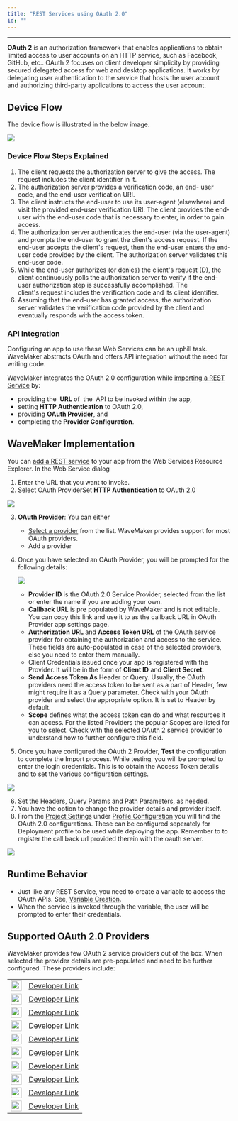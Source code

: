 ```yaml
---
title: "REST Services using OAuth 2.0"
id: ""
---
```

---

**OAuth 2** is an authorization framework that enables applications to obtain limited access to user accounts on an HTTP service, such as Facebook, GitHub, etc.. OAuth 2 focuses on client developer simplicity by providing secured delegated access for web and desktop applications. It works by delegating user authentication to the service that hosts the user account and authorizing third-party applications to access the user account.

## Device Flow

The device flow is illustrated in the below image. 

[![](/learn/assets/instagram-design-flow.png)](/learn/assets/instagram-design-flow.png) 

### Device Flow Steps Explained   

1. The client requests the authorization server to give the access. The request includes the client identifier in it.
2. The authorization server provides a verification code, an end- user code, and the end-user verification URI.
3. The client instructs the end-user to use its user-agent (elsewhere) and visit the provided end-user verification URI. The client provides the end-user with the end-user code that is necessary to enter, in order to gain access.
4. The authorization server authenticates the end-user (via the user-agent) and prompts the end-user to grant the client's access request. If the end-user accepts the client's request, then the end-user enters the end-user code provided by the client. The authorization server validates this end-user code.
5. While the end-user authorizes (or denies) the client's request (D), the client continuously polls the authorization server to verify if the end-user authorization step is successfully accomplished. The client's request includes the verification code and its client identifier.
6. Assuming that the end-user has granted access, the authorization server validates the verification code provided by the client and eventually responds with the access token.

### API Integration

Configuring an app to use these Web Services can be an uphill task. WaveMaker abstracts OAuth and offers API integration without the need for writing code. 

WaveMaker integrates the OAuth 2.0 configuration while [importing a REST Service](/learn/assets/Web_Service1.png) by:

- providing the  **URL** of  the  API to be invoked within the app,
- setting **HTTP Authentication** to OAuth 2.0,
- providing **OAuth Provider**, and
- completing the **Provider Configuration**.

## WaveMaker Implementation

You can [add a REST service](/learn/assets/Web_Service1.png) to your app from the Web Services Resource Explorer. In the Web Service dialog

1. Enter the URL that you want to invoke.
2. Select OAuth ProviderSet **HTTP Authentication** to OAuth 2.0 

[![](/learn/assets/rest_oauth.png)](/learn/assets/rest_oauth.png)

3. **OAuth Provider**: You can either
    - [Select a provider](#supported-oauth-20-providers) from the list. WaveMaker provides support for most OAuth providers.
    - Add a provider
4. Once you have selected an OAuth Provider, you will be prompted for the following details: 

    [![](/learn/assets/rest_oauth_config.png)](/learn/assets/rest_oauth_config.png)

    - **Provider ID** is the OAuth 2.0 Service Provider, selected from the list or enter the name if you are adding your own.
    - **Callback URL** is pre populated by WaveMaker and is not editable. You can copy this link and use it to as the callback URL in OAuth Provider app settings page.
    - **Authorization URL** and **Access Token URL** of the OAuth service provider for obtaining the authorization and access to the service. These fields are auto-populated in case of the selected providers, else you need to enter them manually.
    - Client Credentials issued once your app is registered with the Provider. It will be in the form of **Client ID** and **Client Secret**.
    - **Send Access Token As** Header or Query. Usually, the OAuth providers need the access token to be sent as a part of Header, few might require it as a Query parameter. Check with your OAuth provider and select the appropriate option. It is set to Header by default.
    - **Scope** defines what the access token can do and what resources it can access. For the listed Providers the popular Scopes are listed for you to select. Check with the selected OAuth 2 service provider to understand how to further configure this field.

5. Once you have configured the OAuth 2 Provider, **Test** the configuration to complete the Import process. While testing, you will be prompted to enter the login credentials. This is to obtain the Access Token details and to set the various configuration settings. 

[![](/learn/assets/rest_oauth_test.png)](/learn/assets/rest_oauth_test.png)

6. Set the Headers, Query Params and Path Parameters, as needed.
7. You have the option to change the provider details and provider itself.
8. From the [Project Settings](/learn/app-development/wavemaker-overview/product-walkthrough/#project-workspace) under [Profile Configuration](/learn/assets/configAccess.png) you will find the OAuth 2.0 configurations. These can be configured seperately for Deployment profile to be used while deploying the app. Remember to to register the call back url provided therein with the oauth server. 

[![](/learn/assets/rest_oauth_prof.png)](/learn/assets/rest_oauth_prof.png)

## Runtime Behavior

- Just like any REST Service, you need to create a variable to access the OAuth APIs. See, [Variable Creation](var_sel.png). 
- When the service is invoked through the variable, the user will be prompted to enter their credentials.

## Supported OAuth 2.0 Providers

WaveMaker provides few OAuth 2 service providers out of the box. When selected the provider details are pre-populated and need to be further configured. These providers include:

<table><tbody><tr><td><img class="no-shadow alignnone wp-image-20280 size-full" src="../../../assets/amazon.png" alt="" width="24" height="24"></td><td><a href="http://login.amazon.com/manageApps" target="_blank" rel="noopener noreferrer">Developer Link</a></td></tr><tr><td><img class="no-shadow alignnone wp-image-20281 size-full" src="../../../assets/box.png" alt="" width="24" height="24"></td><td><a href="https://developer.box.com/" target="_blank" rel="noopener noreferrer">Developer Link</a></td></tr><tr><td><img class="no-shadow alignnone wp-image-20282 size-full" src="../../../assets/dropbox.png" alt="" width="24" height="24"></td><td><a href="https://www.dropbox.com/developers" target="_blank" rel="noopener noreferrer">Developer Link</a></td></tr><tr><td><img class="no-shadow alignnone wp-image-20283 size-full" src="../../../assets/facebook.png" alt="" width="24" height="24"></td><td><a href="https://developers.facebook.com/" target="_blank" rel="noopener noreferrer">Developer Link</a></td></tr><tr><td><img class="no-shadow alignnone wp-image-20284 size-full" src="../../../assets/github.png" alt="" width="24" height="24"></td><td><a href="https://github.com/settings/developers" target="_blank" rel="noopener noreferrer">Developer Link</a></td></tr><tr><td><img class="no-shadow alignnone wp-image-20299 size-full" src="../../../assets/Google.png" alt="" width="24" height="25"></td><td><a href="https://console.developers.google.com" target="_blank" rel="noopener noreferrer">Developer Link</a></td></tr><tr><td><img class="no-shadow alignnone wp-image-20286 size-full" src="../../../assets/instagram.png" alt="" width="24" height="24"></td><td><a href="https://www.instagram.com/developer/" target="_blank" rel="noopener noreferrer">Developer Link</a></td></tr><tr><td><img class="no-shadow alignnone wp-image-20287 size-full" src="../../../assets/linkedin.png" alt="" width="24" height="24"></td><td><a href="https://www.linkedin.com/developer/apps/" target="_blank" rel="noopener noreferrer">Developer Link</a></td></tr><tr><td><img class="no-shadow alignnone wp-image-20288 size-full" src="../../../assets/outlook.png" alt="" width="24" height="24"></td><td><a href="https://apps.dev.microsoft.com" target="_blank" rel="noopener noreferrer">Developer Link</a></td></tr><tr><td><img class="no-shadow alignnone wp-image-20289 size-full" src="../../../assets/salesforce.png" alt="" width="24" height="24"></td><td><a href="https://login.salesforce.com/" target="_blank" rel="noopener noreferrer">Developer Link</a></td></tr></tbody></table>

